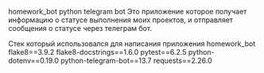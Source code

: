 homework_bot
python telegram bot
Это приложение которое получает информацию о статусе выполнения моих проектов, и отправляет сообщения о статусе через телеграм бот.

Стек который использовался для написания приложения homework_bot
flake8==3.9.2
flake8-docstrings==1.6.0
pytest==6.2.5
python-dotenv==0.19.0
python-telegram-bot==13.7
requests==2.26.0
